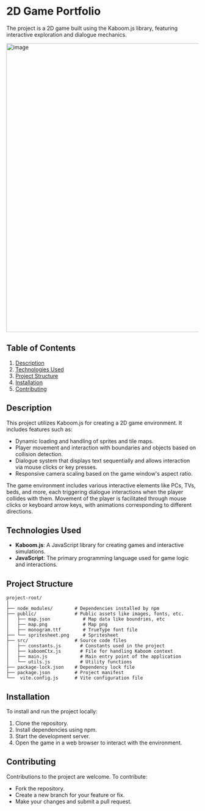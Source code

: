 # 2D Game Portfolio

The project is a 2D game built using the Kaboom.js library, featuring interactive exploration and dialogue mechanics.

<img width="757" alt="image" src="https://github.com/ndangi168/Nikhil-Dangi-2D-Game-Portfolio/assets/76063046/cb2093e6-d1f1-4f67-9744-724ad369d70d">


## Table of Contents

1. [Description](#description)
2. [Technologies Used](#technologies-used)
3. [Project Structure](#project-structure)
4. [Installation](#installation)
5. [Contributing](#contributing)


## Description

This project utilizes Kaboom.js for creating a 2D game environment. It includes features such as:
- Dynamic loading and handling of sprites and tile maps.
- Player movement and interaction with boundaries and objects based on collision detection.
- Dialogue system that displays text sequentially and allows interaction via mouse clicks or key presses.
- Responsive camera scaling based on the game window's aspect ratio.

The game environment includes various interactive elements like PCs, TVs, beds, and more, each triggering dialogue interactions when the player collides with them. Movement of the player is facilitated through mouse clicks or keyboard arrow keys, with animations corresponding to different directions.

## Technologies Used

- **Kaboom.js**: A JavaScript library for creating games and interactive simulations.
- **JavaScript**: The primary programming language used for game logic and interactions.


## Project Structure

```
project-root/
│
├── node_modules/        # Dependencies installed by npm
├── public/              # Public assets like images, fonts, etc.
│   ├── map.json            # Map data like boundries, etc
│   ├── map.png             # Map png
│   ├── monogram.ttf        # TrueType font file
├── └── spritesheet.png     # Spritesheet
├── src/                 # Source code files
│   ├── constants.js       # Constants used in the project
│   ├── kaboomCtx.js       # File for handling Kaboom context
│   ├── main.js            # Main entry point of the application
│   └── utils.js           # Utility functions
├── package-lock.json    # Dependency lock file
├── package.json         # Project manifest
└──  vite.config.js      # Vite configuration file
```

## Installation

To install and run the project locally:

1. Clone the repository.
2. Install dependencies using npm.
3. Start the development server.
4. Open the game in a web browser to interact with the environment.

## Contributing

Contributions to the project are welcome. To contribute:
- Fork the repository.
- Create a new branch for your feature or fix.
- Make your changes and submit a pull request.
